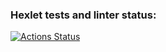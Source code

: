 ### Hexlet tests and linter status:
[![Actions Status](https://github.com/tsoyvit/php-project-45/actions/workflows/hexlet-check.yml/badge.svg)](https://github.com/tsoyvit/php-project-45/actions)